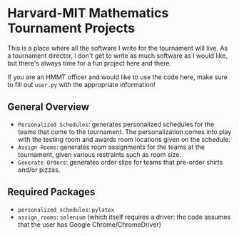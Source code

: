 # Harvard-MIT Mathematics Tournament Projects

This is a place where all the software I write for the tournament will live. As a tournament director, I don't get to write as much software as I would like, but there's always time for a fun project here and there.

If you are an HMMT officer and would like to use the code here, make sure to fill out `user.py` with the appropriate information!

## General Overview

* `Personalized Schedules`: generates personalized schedules for the teams that come to the tournament. The personalization comes into play with the testing room and awards room locations given on the schedule.
* `Assign Rooms`: generates room assignments for the teams at the tournament, given various restraints such as room size.
* `Generate Orders`: generates order slips for teams that pre-order shirts and/or pizzas.

## Required Packages

* `personalized_schedules`: `pylatex`
* `assign_rooms`: `selenium` (which itself requires a driver: the code assumes that the user has Google Chrome/ChromeDriver)
